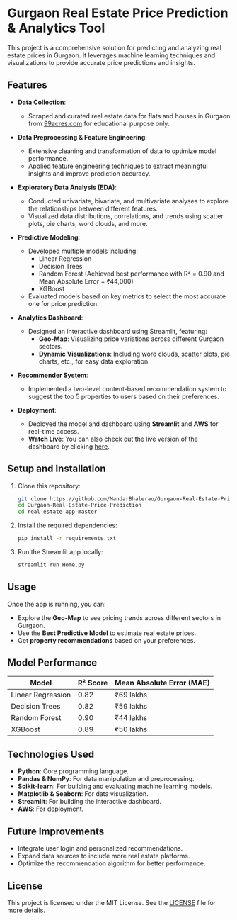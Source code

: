 
# Gurgaon Real Estate Price Prediction & Analytics Tool

This project is a comprehensive solution for predicting and analyzing real estate prices in Gurgaon. It leverages machine learning techniques and visualizations to provide accurate price predictions and insights.

## Features

- **Data Collection**: 
  - Scraped and curated real estate data for flats and houses in Gurgaon from [99acres.com](https://www.99acres.com/) for educational purpose only.
  
- **Data Preprocessing & Feature Engineering**:
  - Extensive cleaning and transformation of data to optimize model performance.
  - Applied feature engineering techniques to extract meaningful insights and improve prediction accuracy.

- **Exploratory Data Analysis (EDA)**:
  - Conducted univariate, bivariate, and multivariate analyses to explore the relationships between different features.
  - Visualized data distributions, correlations, and trends using scatter plots, pie charts, word clouds, and more.

- **Predictive Modeling**:
  - Developed multiple models including:
    - Linear Regression
    - Decision Trees
    - Random Forest (Achieved best performance with R² = 0.90 and Mean Absolute Error = ₹44,000)
    - XGBoost
  - Evaluated models based on key metrics to select the most accurate one for price prediction.

- **Analytics Dashboard**:
  - Designed an interactive dashboard using Streamlit, featuring:
    - **Geo-Map**: Visualizing price variations across different Gurgaon sectors.
    - **Dynamic Visualizations**: Including word clouds, scatter plots, pie charts, etc., for easy data exploration.
  
- **Recommender System**:
  - Implemented a two-level content-based recommendation system to suggest the top 5 properties to users based on their preferences.

- **Deployment**:
  - Deployed the model and dashboard using **Streamlit** and **AWS** for real-time access.
  - **Watch Live**: You can also check out the live version of the dashboard by clicking [here](http://3.89.162.248:8501/).

## Setup and Installation

1. Clone this repository:
    ```bash
    git clone https://github.com/MandarBhalerao/Gurgaon-Real-Estate-Price-Prediction.git
    cd Gurgaon-Real-Estate-Price-Prediction
    cd real-estate-app-master
    ```

2. Install the required dependencies:
    ```bash
    pip install -r requirements.txt
    ```

3. Run the Streamlit app locally:
    ```bash
    streamlit run Home.py
    ```

## Usage

Once the app is running, you can:

- Explore the **Geo-Map** to see pricing trends across different sectors in Gurgaon.
- Use the **Best Predictive Model** to estimate real estate prices.
- Get **property recommendations** based on your preferences.

## Model Performance

| Model              | R² Score | Mean Absolute Error (MAE) |
|--------------------|----------|---------------------------|
| Linear Regression   | 0.82     | ₹69 lakhs                |
| Decision Trees      | 0.82     | ₹59 lakhs                |
| Random Forest       | 0.90     | ₹44 lakhs                |
| XGBoost             | 0.89     | ₹50 lakhs                |

## Technologies Used

- **Python**: Core programming language.
- **Pandas & NumPy**: For data manipulation and preprocessing.
- **Scikit-learn**: For building and evaluating machine learning models.
- **Matplotlib & Seaborn**: For data visualization.
- **Streamlit**: For building the interactive dashboard.
- **AWS**: For deployment.

## Future Improvements

- Integrate user login and personalized recommendations.
- Expand data sources to include more real estate platforms.
- Optimize the recommendation algorithm for better performance.


## License

This project is licensed under the MIT License. See the [LICENSE](LICENSE) file for more details.
